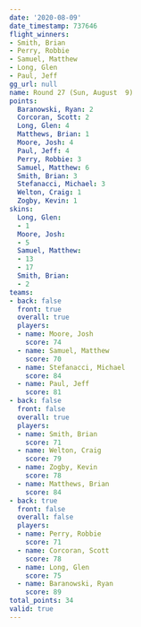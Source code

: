 ```yaml
---
date: '2020-08-09'
date_timestamp: 737646
flight_winners:
- Smith, Brian
- Perry, Robbie
- Samuel, Matthew
- Long, Glen
- Paul, Jeff
gg_url: null
name: Round 27 (Sun, August  9)
points:
  Baranowski, Ryan: 2
  Corcoran, Scott: 2
  Long, Glen: 4
  Matthews, Brian: 1
  Moore, Josh: 4
  Paul, Jeff: 4
  Perry, Robbie: 3
  Samuel, Matthew: 6
  Smith, Brian: 3
  Stefanacci, Michael: 3
  Welton, Craig: 1
  Zogby, Kevin: 1
skins:
  Long, Glen:
  - 1
  Moore, Josh:
  - 5
  Samuel, Matthew:
  - 13
  - 17
  Smith, Brian:
  - 2
teams:
- back: false
  front: true
  overall: true
  players:
  - name: Moore, Josh
    score: 74
  - name: Samuel, Matthew
    score: 70
  - name: Stefanacci, Michael
    score: 84
  - name: Paul, Jeff
    score: 81
- back: false
  front: false
  overall: true
  players:
  - name: Smith, Brian
    score: 71
  - name: Welton, Craig
    score: 79
  - name: Zogby, Kevin
    score: 78
  - name: Matthews, Brian
    score: 84
- back: true
  front: false
  overall: false
  players:
  - name: Perry, Robbie
    score: 71
  - name: Corcoran, Scott
    score: 78
  - name: Long, Glen
    score: 75
  - name: Baranowski, Ryan
    score: 89
total_points: 34
valid: true
---
```

